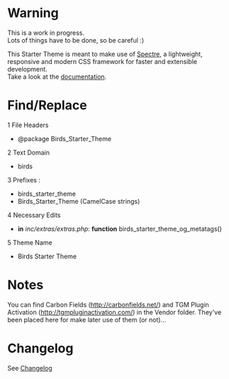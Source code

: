 # Warning
This is a work in progress.  
Lots of things have to be done, so be careful :)

This Starter Theme is meant to make use of <a href="https://picturepan2.github.io/spectre/" target="_blank">Spectre</a>, a lightweight, responsive and modern CSS framework for faster and extensible development.  
Take a look at the <a href="https://picturepan2.github.io/spectre/#getting-started" target="_blank">documentation</a>.

# Find/Replace
1 File Headers
- @package  Birds_Starter_Theme  

2 Text Domain
- birds

3 Prefixes :  
- birds_starter_theme
- Birds_Starter_Theme (CamelCase strings)

4 Necessary Edits
- **in** *inc/extras/extras.php*: **function** birds_starter_theme_og_metatags()

5 Theme Name
- Birds Starter Theme

# Notes
You can find Carbon Fields (<a href="http://carbonfields.net/" target="_blank">http://carbonfields.net/</a>) and TGM Plugin Activation (<a href="http://tgmpluginactivation.com/" target="_blank">http://tgmpluginactivation.com/</a>) in the Vendor folder.
They've been placed here for make later use of them (or not)...

# Changelog
See <a href="changelog.md">Changelog</a>